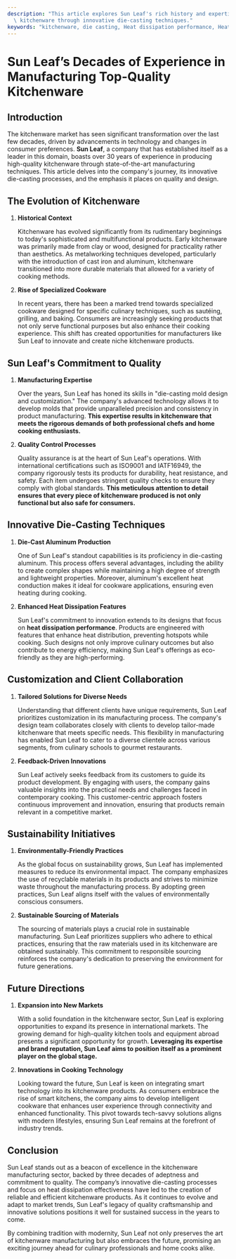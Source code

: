 ```yaml
---
description: "This article explores Sun Leaf's rich history and expertise in manufacturing premium\
  \ kitchenware through innovative die-casting techniques."
keywords: "kitchenware, die casting, Heat dissipation performance, Heat dissipation efficiency"
---
```

# Sun Leaf’s Decades of Experience in Manufacturing Top-Quality Kitchenware

## Introduction

The kitchenware market has seen significant transformation over the last few decades, driven by advancements in technology and changes in consumer preferences. **Sun Leaf**, a company that has established itself as a leader in this domain, boasts over 30 years of experience in producing high-quality kitchenware through state-of-the-art manufacturing techniques. This article delves into the company's journey, its innovative die-casting processes, and the emphasis it places on quality and design.

## The Evolution of Kitchenware

1. **Historical Context**

   Kitchenware has evolved significantly from its rudimentary beginnings to today's sophisticated and multifunctional products. Early kitchenware was primarily made from clay or wood, designed for practicality rather than aesthetics. As metalworking techniques developed, particularly with the introduction of cast iron and aluminum, kitchenware transitioned into more durable materials that allowed for a variety of cooking methods.

2. **Rise of Specialized Cookware**

   In recent years, there has been a marked trend towards specialized cookware designed for specific culinary techniques, such as sautéing, grilling, and baking. Consumers are increasingly seeking products that not only serve functional purposes but also enhance their cooking experience. This shift has created opportunities for manufacturers like Sun Leaf to innovate and create niche kitchenware products.

## Sun Leaf's Commitment to Quality

1. **Manufacturing Expertise**

   Over the years, Sun Leaf has honed its skills in "die-casting mold design and customization." The company's advanced technology allows it to develop molds that provide unparalleled precision and consistency in product manufacturing. **This expertise results in kitchenware that meets the rigorous demands of both professional chefs and home cooking enthusiasts.**

2. **Quality Control Processes**

   Quality assurance is at the heart of Sun Leaf's operations. With international certifications such as ISO9001 and IATF16949, the company rigorously tests its products for durability, heat resistance, and safety. Each item undergoes stringent quality checks to ensure they comply with global standards. **This meticulous attention to detail ensures that every piece of kitchenware produced is not only functional but also safe for consumers.**

## Innovative Die-Casting Techniques

1. **Die-Cast Aluminum Production**

   One of Sun Leaf's standout capabilities is its proficiency in die-casting aluminum. This process offers several advantages, including the ability to create complex shapes while maintaining a high degree of strength and lightweight properties. Moreover, aluminum's excellent heat conduction makes it ideal for cookware applications, ensuring even heating during cooking.

2. **Enhanced Heat Dissipation Features**

   Sun Leaf's commitment to innovation extends to its designs that focus on **heat dissipation performance**. Products are engineered with features that enhance heat distribution, preventing hotspots while cooking. Such designs not only improve culinary outcomes but also contribute to energy efficiency, making Sun Leaf's offerings as eco-friendly as they are high-performing.

## Customization and Client Collaboration

1. **Tailored Solutions for Diverse Needs**

   Understanding that different clients have unique requirements, Sun Leaf prioritizes customization in its manufacturing process. The company's design team collaborates closely with clients to develop tailor-made kitchenware that meets specific needs. This flexibility in manufacturing has enabled Sun Leaf to cater to a diverse clientele across various segments, from culinary schools to gourmet restaurants.

2. **Feedback-Driven Innovations**

   Sun Leaf actively seeks feedback from its customers to guide its product development. By engaging with users, the company gains valuable insights into the practical needs and challenges faced in contemporary cooking. This customer-centric approach fosters continuous improvement and innovation, ensuring that products remain relevant in a competitive market.

## Sustainability Initiatives

1. **Environmentally-Friendly Practices**

   As the global focus on sustainability grows, Sun Leaf has implemented measures to reduce its environmental impact. The company emphasizes the use of recyclable materials in its products and strives to minimize waste throughout the manufacturing process. By adopting green practices, Sun Leaf aligns itself with the values of environmentally conscious consumers.

2. **Sustainable Sourcing of Materials**

   The sourcing of materials plays a crucial role in sustainable manufacturing. Sun Leaf prioritizes suppliers who adhere to ethical practices, ensuring that the raw materials used in its kitchenware are obtained sustainably. This commitment to responsible sourcing reinforces the company's dedication to preserving the environment for future generations.

## Future Directions

1. **Expansion into New Markets**

   With a solid foundation in the kitchenware sector, Sun Leaf is exploring opportunities to expand its presence in international markets. The growing demand for high-quality kitchen tools and equipment abroad presents a significant opportunity for growth. **Leveraging its expertise and brand reputation, Sun Leaf aims to position itself as a prominent player on the global stage.**

2. **Innovations in Cooking Technology**

   Looking toward the future, Sun Leaf is keen on integrating smart technology into its kitchenware products. As consumers embrace the rise of smart kitchens, the company aims to develop intelligent cookware that enhances user experience through connectivity and enhanced functionality. This pivot towards tech-savvy solutions aligns with modern lifestyles, ensuring Sun Leaf remains at the forefront of industry trends.

## Conclusion

Sun Leaf stands out as a beacon of excellence in the kitchenware manufacturing sector, backed by three decades of adeptness and commitment to quality. The company’s innovative die-casting processes and focus on heat dissipation effectiveness have led to the creation of reliable and efficient kitchenware products. As it continues to evolve and adapt to market trends, Sun Leaf's legacy of quality craftsmanship and innovative solutions positions it well for sustained success in the years to come. 

By combining tradition with modernity, Sun Leaf not only preserves the art of kitchenware manufacturing but also embraces the future, promising an exciting journey ahead for culinary professionals and home cooks alike.
